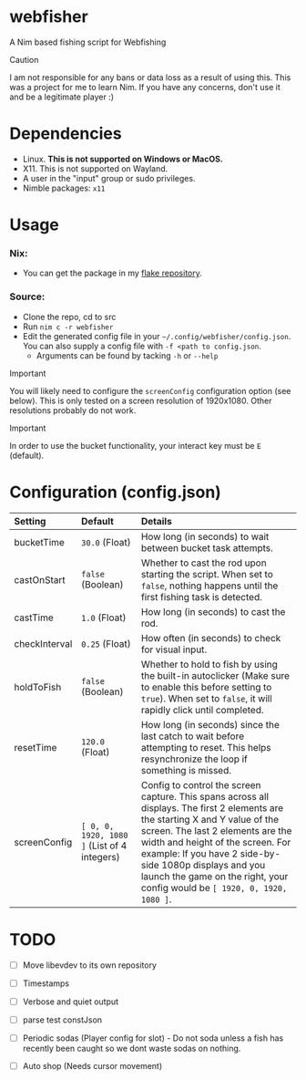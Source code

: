 # webfisher
A Nim based fishing script for Webfishing

> [!CAUTION]
> I am not responsible for any bans or data loss as a result of using this. This was a project for me to learn Nim. If you have any concerns, don't use it and be a legitimate player :)

# Dependencies
- Linux. <b>This is not supported on Windows or MacOS.</b>
- X11. This is not supported on Wayland.
- A user in the "input" group or sudo privileges.
- Nimble packages: `x11`

# Usage
### Nix:
- You can get the package in my [flake repository](https://github.com/PassiveLemon/lemonake).
### Source:
- Clone the repo, cd to src
- Run `nim c -r webfisher`
- Edit the generated config file in your `~/.config/webfisher/config.json`. You can also supply a config file with `-f <path to config.json`.
  - Arguments can be found by tacking `-h` or `--help`

> [!IMPORTANT]
> You will likely need to configure the `screenConfig` configuration option (see below). This is only tested on a screen resolution of 1920x1080. Other resolutions probably do not work.

> [!IMPORTANT]
> In order to use the bucket functionality, your interact key must be `E` (default).

# Configuration (config.json)
| Setting | Default | Details |
| :- | :- | :- |
| bucketTime | `30.0` (Float) | How long (in seconds) to wait between bucket task attempts. |
| castOnStart | `false` (Boolean) | Whether to cast the rod upon starting the script. When set to `false`, nothing happens until the first fishing task is detected. |
| castTime | `1.0` (Float) | How long (in seconds) to cast the rod. |
| checkInterval | `0.25` (Float) | How often (in seconds) to check for visual input. |
| holdToFish | `false` (Boolean) | Whether to hold to fish by using the built-in autoclicker (Make sure to enable this before setting to `true`). When set to `false`, it will rapidly click until completed. |
| resetTime | `120.0` (Float) | How long (in seconds) since the last catch to wait before attempting to reset. This helps resynchronize the loop if something is missed. |
| screenConfig | `[ 0, 0, 1920, 1080 ]` (List of 4 integers) | Config to control the screen capture. This spans across all displays. The first 2 elements are the starting X and Y value of the screen. The last 2 elements are the width and height of the screen. For example: If you have 2 side-by-side 1080p displays and you launch the game on the right, your config would be `[ 1920, 0, 1920, 1080 ]`. |

# TODO
- [ ] Move libevdev to its own repository
- [ ] Timestamps
- [ ] Verbose and quiet output
- [ ] parse test constJson
- [ ] Periodic sodas (Player config for slot) - Do not soda unless a fish has recently been caught so we dont waste sodas on nothing.
- [ ] Auto shop (Needs cursor movement)

